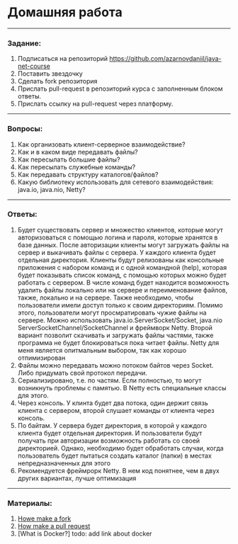 # Домашняя работа

---

### Задание:

1. Подписаться на репозиторий https://github.com/azarnovdaniil/java-net-course
2. Поставить звездочку 
3. Сделать fork репозитория
4. Прислать pull-request в репозиторий курса с заполненным блоком ответы.
5. Прислать ссылку на pull-request через платформу.

---

### Вопросы:

1. Как организовать клиент-серверное взаимодействие?
2. Как и в каком виде передавать файлы?
3. Как пересылать большие файлы?
4. Как пересылать служебные команды?
5. Как передавать структуру каталогов/файлов?
6. Какую библиотеку использовать для сетевого взаимодействия: java.io, java.nio, Netty?

---

### Ответы:

1. Будет существовать сервер и множество клиентов, которые могут авторизоваться с помощью логина и пароля, которые хранятся в базе данных. После авторизации клиенты могут загружать файлы на сервер и выкачивать файлы с сервера. У каждого клиента будет отдельная директория. Клиенты будут релизованы как консольные приложения с набором команд и с  одной командной (help), которая будет показывать список команд, с помощью которых можно будет работать с сервером. В числе команд будет находится возможность удалить файлы локально или на сервере и переименование файлов, также, локально и на сервере. Также необходимо, чтобы пользователи имели доступ только к своим директориям. Помимо этого, пользователи могут просмратировать чужие файлы на сервере. Можно использовать java.io.ServerSocket/Socket, java.nio ServerSocketChannel/SocketChannel и фреймворк Netty. Второй вариант позволит скачивать и загружать файлы частями, также программа не будет блокироваться пока читает файлы. Netty для меня является опитмальным выбором, так как хорошо отпимизирован
2. Файлы можно передавать можно потоком байтов через Socket. Либо придумать свой протокол передачи.
3. Сериализировано, т.е. по частям. Если полностью, то могут возникнуть проблемы с памятью. В Netty есть специальные классы для этого. 
4. Через консоль. У клинта будет два потока, один держит связь клиента с сервером, второй слушает команды от клиента через консоль. 
5. По байтам. У сервера будет директория, в которой у каждого клиента будет отдельная директория. И пользователи будут получать при авторизации возможность работать со своей директорией. Однако, необходимо будет обработать случаи, когда пользователь будет пытаться создать каталог (папки) в местах непредназначенных для этого 
6. Рекомендуется фреймрорк Netty. В нем код понятнее, чем в двух других вариантах, лучше оптимизация 

---

### Материалы:

1. [Howe make a fork](https://docs.github.com/en/github/getting-started-with-github/fork-a-repo)
2. [How make a pull request](https://docs.github.com/en/github/collaborating-with-issues-and-pull-requests/creating-a-pull-request)
3. [What is Docker?] todo: add link about docker
